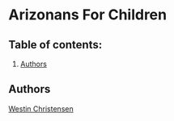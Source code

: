 # Arizonans For Children

## Table of contents:

1. [Authors](#authors)

## Authors

[Westin Christensen](www.github.com/westinrc)